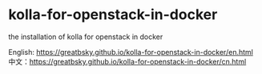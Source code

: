 # kolla-for-openstack-in-docker
the installation of kolla for openstack in docker

English: https://greatbsky.github.io/kolla-for-openstack-in-docker/en.html
中文：https://greatbsky.github.io/kolla-for-openstack-in-docker/cn.html
